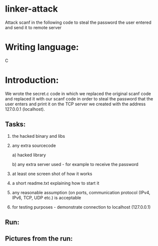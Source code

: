 # linker-attack
Attack scanf in the following code to steal the password the user entered and send it to remote server

# Writing language:
C

# Introduction:
We wrote the secret.c code in which we replaced the original scanf code and replaced it with our scanf code in order to steal the password that the user enters and print it on the TCP server we created with the address 127.0.0.1 (localhost).


## Tasks:
1. the hacked binary and libs

2. any extra sourcecode

    a) hacked library

    b) any extra server used - for example to receive the password

3. at least one screen shot of how it works

4. a short readme.txt explaining how to start it

5. any reasonable assumption (on ports, communication protocol (IPv4, IPv6, TCP, UDP etc.) is acceptable

6. for testing purposes - demonstrate connection to localhost (127.0.0.1)


##  Run:


## Pictures from the run:

